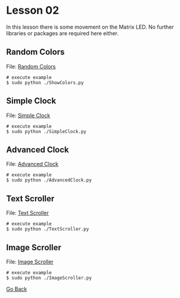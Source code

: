 # Lesson 02

In this lesson there is some movement on the Matrix LED. No further libraries or packages are required here either.

## Random Colors

File: [Random Colors](./ShowRandomColors.py)

```shell
# execute example
$ sudo python ./ShowColors.py
```

## Simple Clock

File: [Simple Clock](./SimpleClock.py)

```shell
# execute example
$ sudo python ./SimpleClock.py
```

## Advanced Clock

File: [Advanced Clock](./AdvancedClock.py)

```shell
# execute example
$ sudo python ./AdvancedClock.py
```

## Text Scroller

File: [Text Scroller](./TextScroller.py)

```shell
# execute example
$ sudo python ./TextScroller.py
```

## Image Scroller

File: [Image Scroller](./ImageScroller.py)

```shell
# execute example
$ sudo python ./ImageScroller.py
```

[Go Back](../readme.md)
